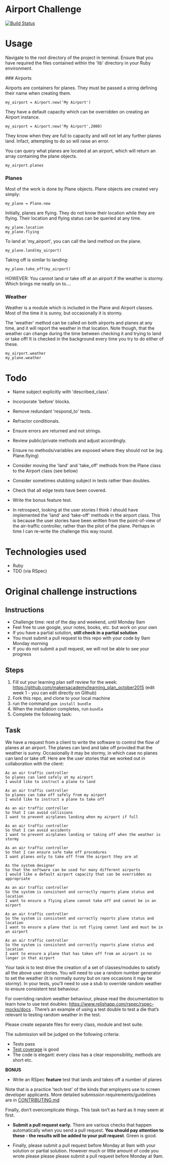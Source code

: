 Airport Challenge
=================

[![Build Status](https://travis-ci.org/forty9er/airport_challenge.svg?branch=master)](https://travis-ci.org/forty9er/airport_challenge)


# Usage

Navigate to the root directory of the project in terminal. 
Ensure that you have required the files contained within the 'lib' directory in your Ruby environment.

### Airports

Airports are containers for planes. 
They must be passed a string defining their name when creating them. 

```
my_airport = Airport.new('My Airport')
```

They have a default capacity which can be overridden on creating an Airport instance. 

```
my_airport = Airport.new('My Airport',2000)
```

They know when they are full to capacity and will not let any further planes land. Infact, attempting to do so will raise an error.

You can query what planes are located at an airport, which will return an array containing the plane objects.

```
my_airport.planes
```


### Planes

Most of the work is done by Plane objects. 
Plane objects are created very simply:

```
my_plane = Plane.new
```

Initially, planes are flying. They do not know their location while they are flying.
Their location and flying status can be queried at any time.

```
my_plane.location
my_plane.flying
```

To land at 'my_airport', you can call the land method on the plane.

```
my_plane.land(my_airport)
```

Taking off is similar to landing:

```
my_plane.take_off(my_airport)
```

HOWEVER: You cannot land or take off at an airport if the weather is stormy. Which brings me neatly on to....


### Weather

Weather is a module which is included in the Plane and Airport classes.
Most of the time it is sunny, but occasionally it is stormy.

The 'weather' method can be called on both airports and planes at any time, and it will report the weather in that location. Note though, that the weather can change during the time between checking it and trying to land or take off! It is checked in the background every time you try to do either of these.

```
my_airport.weather
my_plane.weather
```


# Todo

* Name subject explicitly with 'described_class'.
* Incorporate 'before' blocks.
* Remove redundant 'respond_to' tests.
* Refractor conditionals.
* Ensure errors are returned and not strings.
* Review public/private methods and adjust accordingly.
* Ensure no methods/variables are exposed where they should not be (eg. Plane.flying)
* Consider moving the 'land' and 'take_off' methods from the Plane class to the Airport class (see below)
* Consider sometimes stubbing subject in tests rather than doubles.
* Check that all edge tests have been covered.
* Write the bonus feature test.

* In retrospect, looking at the user stories I think I should have implemented the 'land' and 'take-off' methods in the airport class. This is because the user stories have been written from the point-of-view of the air-traffic controller, rather than the pilot of the plane. Perhaps in time I can re-write the challenge this way round.


# Technologies used

* Ruby
* TDD (via RSpec)





# Original challenge instructions

Instructions
---------

* Challenge time: rest of the day and weekend, until Monday 9am
* Feel free to use google, your notes, books, etc. but work on your own
* If you have a partial solution, **still check in a partial solution**
* You must submit a pull request to this repo with your code by 9am Monday morning
* If you do not submit a pull request, we will not be able to see your progress

Steps
-------

1. Fill out your learning plan self review for the week: https://github.com/makersacademy/learning_plan_october2015 (edit week 1 - you can edit directly on Github)
2. Fork this repo, and clone to your local machine
3. run the command `gem install bundle`
4. When the installation completes, run `bundle`
3. Complete the following task:

Task
-----

We have a request from a client to write the software to control the flow of planes at an airport. The planes can land and take off provided that the weather is sunny. Occasionally it may be stormy, in which case no planes can land or take off.  Here are the user stories that we worked out in collaboration with the client:

```
As an air traffic controller
So planes can land safely at my airport
I would like to instruct a plane to land

As an air traffic controller
So planes can take off safely from my airport
I would like to instruct a plane to take off

As an air traffic controller
So that I can avoid collisions
I want to prevent airplanes landing when my airport if full

As an air traffic controller
So that I can avoid accidents
I want to prevent airplanes landing or taking off when the weather is stormy

As an air traffic controller
So that I can ensure safe take off procedures
I want planes only to take off from the airport they are at

As the system designer
So that the software can be used for many different airports
I would like a default airport capacity that can be overridden as appropriate

As an air traffic controller
So the system is consistent and correctly reports plane status and location
I want to ensure a flying plane cannot take off and cannot be in an airport

As an air traffic controller
So the system is consistent and correctly reports plane status and location
I want to ensure a plane that is not flying cannot land and must be in an airport

As an air traffic controller
So the system is consistent and correctly reports plane status and location
I want to ensure a plane that has taken off from an airport is no longer in that airport
```

Your task is to test drive the creation of a set of classes/modules to satisfy all the above user stories. You will need to use a random number generator to set the weather (it is normally sunny but on rare occasions it may be stormy). In your tests, you'll need to use a stub to override random weather to ensure consistent test behaviour.

For overriding random weather behaviour, please read the documentation to learn how to use test doubles: https://www.relishapp.com/rspec/rspec-mocks/docs . There’s an example of using a test double to test a die that’s relevant to testing random weather in the test.

Please create separate files for every class, module and test suite.

The submission will be judged on the following criteria:

* Tests pass
* [Test coverage](https://github.com/makersacademy/course/blob/master/pills/test_coverage.md) is good
* The code is elegant: every class has a clear responsibility, methods are short etc.

**BONUS**

* Write an RSpec **feature** test that lands and takes off a number of planes

Note that is a practice 'tech test' of the kinds that employers use to screen developer applicants.  More detailed submission requirements/guidelines are in [CONTRIBUTING.md](CONTRIBUTING.md)

Finally, don’t overcomplicate things. This task isn’t as hard as it may seem at first.

* **Submit a pull request early.**  There are various checks that happen automatically when you send a pull request.  **You should pay attention to these - the results will be added to your pull request**.  Green is good.

* Finally, please submit a pull request before Monday at 9am with your solution or partial solution.  However much or little amount of code you wrote please please please submit a pull request before Monday at 9am.
